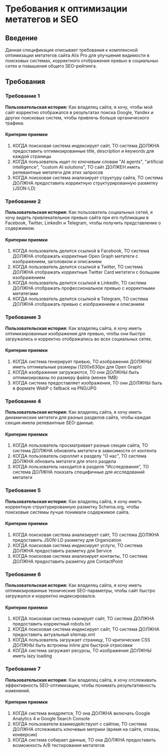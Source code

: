 # Требования к оптимизации метатегов и SEO

## Введение

Данная спецификация описывает требования к комплексной оптимизации метатегов сайта AIix Pro для улучшения видимости в поисковых системах, корректного отображения превью в социальных сетях и повышения общего SEO-рейтинга.

## Требования

### Требование 1

**Пользовательская история:** Как владелец сайта, я хочу, чтобы мой сайт корректно отображался в результатах поиска Google, Yandex и других поисковых систем, чтобы привлечь больше органического трафика.

#### Критерии приемки

1. КОГДА поисковая система индексирует сайт, ТО система ДОЛЖНА предоставить оптимизированные title, description и keywords для каждой страницы
2. КОГДА пользователь ищет по ключевым словам "AI agents", "artificial intelligence", "custom AI solutions", ТО сайт ДОЛЖЕН иметь релевантные метатеги для этих запросов
3. КОГДА поисковая система анализирует структуру сайта, ТО система ДОЛЖНА предоставить корректную структурированную разметку (JSON-LD)

### Требование 2

**Пользовательская история:** Как пользователь социальных сетей, я хочу видеть привлекательное превью сайта при его публикации в Facebook, Twitter, LinkedIn и Telegram, чтобы получить представление о содержимом.

#### Критерии приемки

1. КОГДА пользователь делится ссылкой в Facebook, ТО система ДОЛЖНА отображать корректные Open Graph метатеги с изображением, заголовком и описанием
2. КОГДА пользователь делится ссылкой в Twitter, ТО система ДОЛЖНА отображать корректные Twitter Card метатеги с большим изображением
3. КОГДА пользователь делится ссылкой в LinkedIn, ТО система ДОЛЖНА отображать профессиональное превью с корректными метатегами
4. КОГДА пользователь делится ссылкой в Telegram, ТО система ДОЛЖНА отображать превью с изображением и описанием

### Требование 3

**Пользовательская история:** Как владелец сайта, я хочу иметь оптимизированные изображения для превью, чтобы они быстро загружались и корректно отображались во всех социальных сетях.

#### Критерии приемки

1. КОГДА система генерирует превью, ТО изображения ДОЛЖНЫ иметь оптимальные размеры (1200x630px для Open Graph)
2. КОГДА изображения загружаются, ТО они ДОЛЖНЫ быть оптимизированы по размеру файла (менее 1MB)
3. КОГДА система предоставляет изображения, ТО они ДОЛЖНЫ быть в формате WebP с fallback на PNG/JPG

### Требование 4

**Пользовательская история:** Как владелец сайта, я хочу иметь динамические метатеги для разных разделов сайта, чтобы каждая секция имела релевантные SEO-данные.

#### Критерии приемки

1. КОГДА пользователь просматривает разные секции сайта, ТО система ДОЛЖНА обновлять метатеги в зависимости от контента
2. КОГДА пользователь скроллит к разделу "О нас", ТО система ДОЛЖНА обновить метатеги для этого раздела
3. КОГДА пользователь находится в разделе "Исследования", ТО система ДОЛЖНА показать специфичные для исследований метатеги

### Требование 5

**Пользовательская история:** Как владелец сайта, я хочу иметь корректную структурированную разметку Schema.org, чтобы поисковые системы лучше понимали содержимое сайта.

#### Критерии приемки

1. КОГДА поисковая система анализирует сайт, ТО система ДОЛЖНА предоставить JSON-LD разметку для Organization
2. КОГДА поисковая система индексирует услуги, ТО система ДОЛЖНА предоставить разметку для Service
3. КОГДА поисковая система анализирует контакты, ТО система ДОЛЖНА предоставить разметку для ContactPoint

### Требование 6

**Пользовательская история:** Как владелец сайта, я хочу иметь оптимизированные технические SEO-параметры, чтобы сайт быстро загружался и корректно индексировался.

#### Критерии приемки

1. КОГДА поисковая система сканирует сайт, ТО система ДОЛЖНА предоставить корректный robots.txt
2. КОГДА поисковая система индексирует сайт, ТО система ДОЛЖНА предоставить актуальный sitemap.xml
3. КОГДА пользователь загружает страницу, ТО критические CSS ДОЛЖНЫ быть встроены inline для быстрой отрисовки
4. КОГДА система загружает ресурсы, ТО изображения ДОЛЖНЫ иметь lazy loading

### Требование 7

**Пользовательская история:** Как владелец сайта, я хочу отслеживать эффективность SEO-оптимизации, чтобы понимать результативность изменений.

#### Критерии приемки

1. КОГДА система внедряется, ТО она ДОЛЖНА включать Google Analytics 4 и Google Search Console
2. КОГДА пользователи взаимодействуют с сайтом, ТО система ДОЛЖНА отслеживать ключевые метрики (время на сайте, отказы, конверсии)
3. КОГДА система собирает данные, ТО она ДОЛЖНА предоставить возможность A/B тестирования метатегов
